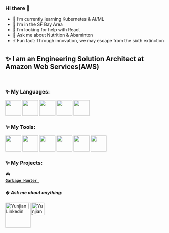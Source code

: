 ### Hi there 👋

- 🌱 I’m currently learning Kubernetes & AI/ML
- 👯 I’m in the SF Bay Area
- 🤔 I’m looking for help with React
- 💬 Ask me about Nutrition & Abaminton
- ⚡ Fun fact: Through innovation, we may escape from the sixth extinction 

## ✨ I am an Engineering Solution Architect at Amazon Web Services(AWS)
<br />

### ✨ My Languages:
<code><a href="https://www.python.org/" target="_blank"><img height="50" src="https://www.vectorlogo.zone/logos/python/python-ar21.svg"></a></code>
<code><a href="https://www.java.com/" target="_blank"><img height="50" src="https://www.vectorlogo.zone/logos/java/java-horizontal.svg"></a></code>
<code><a href="https://www.mysql.com/" target="_blank"><img height="50" src="https://www.vectorlogo.zone/logos/mysql/mysql-ar21.svg"></a></code>
<code><a href="https://www.javascript.com/" target="_blank"><img height="50" src="https://www.vectorlogo.zone/logos/javascript/javascript-ar21.svg"></a></code>
<code><a href="https://docs.microsoft.com/en-us/dotnet/csharp/" target="_blank"><img height="50" src="https://cdn.worldvectorlogo.com/logos/c--4.svg"></a></code>

 ### ✨ My Tools: 
 <code><a href="https://git-scm.com/" target="_blank"><img height="50" src="https://www.vectorlogo.zone/logos/git-scm/git-scm-ar21.svg"></a></code>
<code><a href="https://code.visualstudio.com/" target="_blank"><img height="50" src="https://www.vectorlogo.zone/logos/visualstudio_code/visualstudio_code-ar21.svg"></a></code>
<code><a href="https://jupyter.org/" target="_blank"><img height="50" src="https://www.vectorlogo.zone/logos/jupyter/jupyter-ar21.svg"></a></code>
<code><a href="https://aws.amazon.com/" target="_blank"><img height="50" src="https://www.vectorlogo.zone/logos/amazon_aws/amazon_aws-ar21.svg"></a></code>
<code><a href="https://reactjs.org//" target="_blank"><img height="50" src="https://www.vectorlogo.zone/logos/reactjs/reactjs-ar21.svg"></a></code>
<code><a href="https://unity.com/" target="_blank"><img height="50" src="https://cdn.worldvectorlogo.com/logos/unity-technologies-logo.svg"></a></code>


### ✨ My Projects: 
:video_game: <code><a href="https://github.com/JeffreyLum/CS4555-3D-Game-Project" target="_blank"> 
 **Garbage Hunter**  </a> </code> 
<br />

##### � Ask me about anything: </br>
  <a href="https://www.linkedin.com/in/yunjian-lu-826b20144/">
   <img align="left" alt="Yunjian | Linkedin" width="80px" src="https://www.vectorlogo.zone/logos/linkedin/linkedin-ar21.svg" />
  </a>
  <a href="mailto:yunjian.lu@gmail.com">
    <img align="left" alt="Yunjian | Gmail" width="40px" src="https://github.com/piyushP7pravin/piyushP7pravin/blob/master/Gmail.svg" />
  </a>

